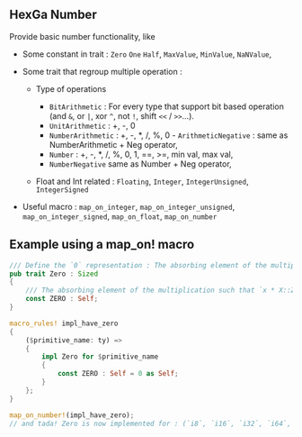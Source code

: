 

## HexGa Number

Provide basic number functionality, like

- Some constant in trait : `Zero` `One` `Half`, `MaxValue`, `MinValue`, `NaNValue`, 

- Some trait that regroup multiple operation :

    - Type of operations
        - `BitArithmetic` : For every type that support bit based operation (and `&`, or `|`, xor `^`, not `!`, shift `<<` / `>>`...).
        - `UnitArithmetic` : +, -, 0
        - `NumberArithmetic` : +, -, *, /, %, 0 - `ArithmeticNegative` : same as NumberArithmetic + Neg operator, 
        - `Number` : +, -, *, /, %, 0, 1, ==, >=, min val, max val, 
        - `NumberNegative` same as Number + Neg operator, 
    
    - Float and Int related : `Floating`, `Integer`, `IntegerUnsigned`, `IntegerSigned`

- Useful macro : `map_on_integer`, `map_on_integer_unsigned`, `map_on_integer_signed`, `map_on_float`, `map_on_number`


## Example using a map_on! macro

```rust
/// Define the `0` representation : The absorbing element of the multiplication such that `x * X::ZERO = X::ZERO`
pub trait Zero : Sized
{ 
    /// The absorbing element of the multiplication such that `x * X::ZERO = X::ZERO`
    const ZERO : Self;
}

macro_rules! impl_have_zero 
{ 
    ($primitive_name: ty) => 
    { 
        impl Zero for $primitive_name 
        { 
            const ZERO : Self = 0 as Self; 
        } 
    }; 
}

map_on_number!(impl_have_zero);
// and tada! Zero is now implemented for : (`i8`, `i16`, `i32`, `i64`, `isize`) + (`u8`, `u16`, `u32`, `u64`, `usize`) + (`f32`, `f64`)
```